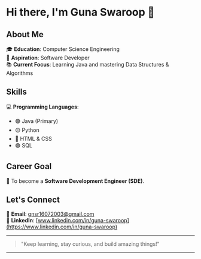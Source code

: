 # Hi there, I'm Guna Swaroop 👋


## About Me

🎓 **Education**: Computer Science Engineering  
🚀 **Aspiration**: Software Developer  
📚 **Current Focus**: Learning Java and mastering Data Structures & Algorithms  

## Skills

💻 **Programming Languages**:  
- 🟢 Java (Primary)  
- 🟡 Python  
- 🔵 HTML & CSS  
- 🟣 SQL  

## Career Goal

🎯 To become a **Software Development Engineer (SDE)**.

## Let's Connect

📧 **Email**: [gnsr16072003@gmail.com](mailto:gnsr16072003@gmail.com)  
🔗 **LinkedIn**: [www.linkedin.com/in/guna-swaroop](https://www.linkedin.com/in/guna-swaroop)

---

> "Keep learning, stay curious, and build amazing things!"

---
